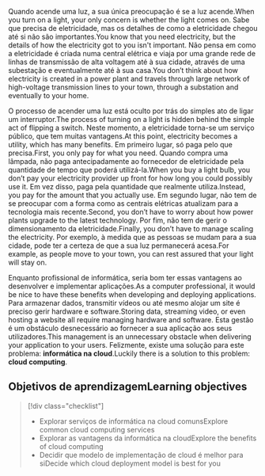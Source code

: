 <span data-ttu-id="197c3-101">Quando acende uma luz, a sua única preocupação é se a luz acende.</span><span class="sxs-lookup"><span data-stu-id="197c3-101">When you turn on a light, your only concern is whether the light comes on.</span></span> <span data-ttu-id="197c3-102">Sabe que precisa de eletricidade, mas os detalhes de como a eletricidade chegou até si não são importantes.</span><span class="sxs-lookup"><span data-stu-id="197c3-102">You know that you need electricity, but the details of how the electricity got to you isn't important.</span></span> <span data-ttu-id="197c3-103">Não pensa em como a eletricidade é criada numa central elétrica e viaja por uma grande rede de linhas de transmissão de alta voltagem até à sua cidade, através de uma subestação e eventualmente até à sua casa.</span><span class="sxs-lookup"><span data-stu-id="197c3-103">You don’t think about how electricity is created in a power plant and travels through large network of high-voltage transmission lines to your town, through a substation and eventually to your home.</span></span>

<span data-ttu-id="197c3-104">O processo de acender uma luz está oculto por trás do simples ato de ligar um interruptor.</span><span class="sxs-lookup"><span data-stu-id="197c3-104">The process of turning on a light is hidden behind the simple act of flipping a switch.</span></span> <span data-ttu-id="197c3-105">Neste momento, a eletricidade torna-se um serviço público, que tem muitas vantagens.</span><span class="sxs-lookup"><span data-stu-id="197c3-105">At this point, electricity becomes a utility, which has many benefits.</span></span> <span data-ttu-id="197c3-106">Em primeiro lugar, só paga pelo que precisa.</span><span class="sxs-lookup"><span data-stu-id="197c3-106">First, you only pay for what you need.</span></span> <span data-ttu-id="197c3-107">Quando compra uma lâmpada, não paga antecipadamente ao fornecedor de eletricidade pela quantidade de tempo que poderá utilizá-la.</span><span class="sxs-lookup"><span data-stu-id="197c3-107">When you buy a light bulb, you don’t pay your electricity provider up front for how long you could possibly use it.</span></span> <span data-ttu-id="197c3-108">Em vez disso, paga pela quantidade que realmente utiliza.</span><span class="sxs-lookup"><span data-stu-id="197c3-108">Instead, you pay for the amount that you actually use.</span></span> <span data-ttu-id="197c3-109">Em segundo lugar, não tem de se preocupar com a forma como as centrais elétricas atualizam para a tecnologia mais recente.</span><span class="sxs-lookup"><span data-stu-id="197c3-109">Second, you don’t have to worry about how power plants upgrade to the latest technology.</span></span> <span data-ttu-id="197c3-110">Por fim, não tem de gerir o dimensionamento da eletricidade.</span><span class="sxs-lookup"><span data-stu-id="197c3-110">Finally, you don’t have to manage scaling the electricity.</span></span> <span data-ttu-id="197c3-111">Por exemplo, à medida que as pessoas se mudam para a sua cidade, pode ter a certeza de que a sua luz permanecerá acesa.</span><span class="sxs-lookup"><span data-stu-id="197c3-111">For example, as people move to your town, you can rest assured that your light will stay on.</span></span>

<span data-ttu-id="197c3-112">Enquanto profissional de informática, seria bom ter essas vantagens ao desenvolver e implementar aplicações.</span><span class="sxs-lookup"><span data-stu-id="197c3-112">As a computer professional, it would be nice to have these benefits when developing and deploying applications.</span></span> <span data-ttu-id="197c3-113">Para armazenar dados, transmitir vídeos ou até mesmo alojar um site é preciso gerir hardware e software.</span><span class="sxs-lookup"><span data-stu-id="197c3-113">Storing data, streaming video, or even hosting a website all require managing hardware and software.</span></span> <span data-ttu-id="197c3-114">Esta gestão é um obstáculo desnecessário ao fornecer a sua aplicação aos seus utilizadores.</span><span class="sxs-lookup"><span data-stu-id="197c3-114">This management is an unnecessary obstacle when delivering your application to your users.</span></span> <span data-ttu-id="197c3-115">Felizmente, existe uma solução para este problema: **informática na cloud**.</span><span class="sxs-lookup"><span data-stu-id="197c3-115">Luckily there is a solution to this problem: **cloud computing**.</span></span>

## <a name="learning-objectives"></a><span data-ttu-id="197c3-116">Objetivos de aprendizagem</span><span class="sxs-lookup"><span data-stu-id="197c3-116">Learning objectives</span></span>
> [!div class="checklist"]
> * <span data-ttu-id="197c3-117">Explorar serviços de informática na cloud comuns</span><span class="sxs-lookup"><span data-stu-id="197c3-117">Explore common cloud computing services</span></span>
> * <span data-ttu-id="197c3-118">Explorar as vantagens da informática na cloud</span><span class="sxs-lookup"><span data-stu-id="197c3-118">Explore the benefits of cloud computing</span></span>
> * <span data-ttu-id="197c3-119">Decidir que modelo de implementação de cloud é melhor para si</span><span class="sxs-lookup"><span data-stu-id="197c3-119">Decide which cloud deployment model is best for you</span></span>
